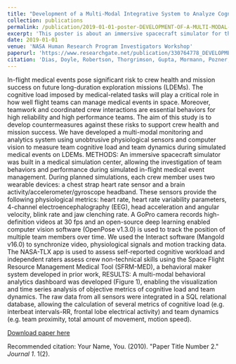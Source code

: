```yaml
---
title: "Development of a Multi-Modal Integrative System to Analyze Cognitive Load and Team Dynamics During Medical Event Management on SImulated Long-Duration Space Missions"
collection: publications
permalink: /publication/2019-01-01-poster-DEVELOPMENT-OF-A-MULTI-MODAL-INTEGRATIVE-SYSTEM-TO-ANALYZE-COGNITIVE-LOAD-AND-TEAM-DYNAMICS-DURING-MEDICAL-EVENT-MANAGEMENT-ON-SIMULATED-LONG-DURATION-SPACE-MISSIONS
excerpt: 'This poster is about an immersive spacecraft simulator for the investigation of team behaviors and performance during simulated in-flight medical event management.'
date: 2019-01-01
venue: 'NASA Human Research Program Investigators Workshop'
paperurl: 'https://www.researchgate.net/publication/330764778_DEVELOPMENT_OF_A_MULTI-MODAL_INTEGRATIVE_SYSTEM_TO_ANALYZE_COGNITIVE_LOAD_AND_TEAM_DYNAMICS_DURING_MEDICAL_EVENT_MANAGEMENT_ON_SIMULATED_LONG-DURATION_SPACE_MISSIONS'
citation: 'Dias, Doyle, Robertson, Thorgrimson, Gupta, Mormann, Pozner, Smink, Lipsitz, Musson, Yule. (2019). &quot;Development of a Multi-Modal Integrative System to Analyze Cognitive Load and Team Dynamics During Medical Event Management on SImulated Long-Duration Space Missions&quot; <i>NASA Human Research Program Investigators' Workshop</i>.'
---
```

In-flight medical events pose significant risk to crew health and mission success on future long-duration exploration missions (LDEMs). The cognitive load imposed by medical-related tasks will play a critical role in how well flight teams can manage medical events in space. Moreover, teamwork and coordinated crew interactions are essential behaviors for high reliability and high performance teams. The aim of this study is to develop countermeasures against these risks to support crew health and mission success. We have developed a multi-modal monitoring and analytics system using unobtrusive physiological sensors and computer vision to measure team cognitive load and team dynamics during simulated medical events on LDEMs. METHODS: An immersive spacecraft simulator was built in a medical simulation center, allowing the investigation of team behaviors and performance during simulated in-flight medical event management. During planned simulations, each crew member uses two wearable devices: a chest strap heart rate sensor and a brain activity/accelerometer/gyroscope headband. These sensors provide the following physiological metrics: heart rate, heart rate variability parameters, 4-channel electroencephalography (EEG), head acceleration and angular velocity, blink rate and jaw clenching rate. A GoPro camera records high-definition videos at 30 fps and an open-source deep learning enabled computer vision software (OpenPose v1.3.0) is used to track the position of multiple team members over time. We used the Interact software (Mangold v16.0) to synchronize video, physiological signals and motion tracking data. The NASA-TLX app is used to assess self-reported cognitive workload and independent raters assess crew non-technical skills using the Space Flight Resource Management Medical Tool (SFRM-MED), a behavioral maker system developed in prior work, RESULTS: A multi-modal behavioral analytics dashboard was developed (Figure 1), enabling the visualization and time series analysis of objective metrics of cognitive load and team dynamics. The raw data from all sensors were integrated in a SQL relational database, allowing the calculation of several metrics of cognitive load (e.g. interbeat intervals-RR, frontal lobe electrical activity) and team dynamics (e.g. team proximity, total amount of movement, motion speed).

[Download paper here](https://www.researchgate.net/publication/330764778_DEVELOPMENT_OF_A_MULTI-MODAL_INTEGRATIVE_SYSTEM_TO_ANALYZE_COGNITIVE_LOAD_AND_TEAM_DYNAMICS_DURING_MEDICAL_EVENT_MANAGEMENT_ON_SIMULATED_LONG-DURATION_SPACE_MISSIONS)

Recommended citation: Your Name, You. (2010). "Paper Title Number 2." <i>Journal 1</i>. 1(2).
